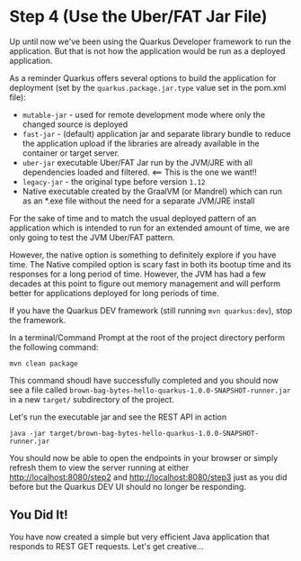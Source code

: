 # Step 4 (Use the Uber/FAT Jar File)

Up until now we've been using the Quarkus Developer framework to run the application. But that is not how the application would be run as a deployed application.

As a reminder Quarkus offers several options to build the application for deployment (set by the `quarkus.package.jar.type` value set in the pom.xml file):

* `mutable-jar` - used for remote development mode where only the changed source is deployed
* `fast-jar` - (default) application jar and separate library bundle to reduce the application upload if the libraries are already available in the container or target server.
* `uber-jar` executable Uber/FAT Jar run by the JVM/JRE with all dependencies loaded and filtered. <== This is the one we want!!
* `legacy-jar` - the original type before version `1.12`
* Native executable created by the GraalVM (or Mandrel) which can run as an *.exe file without the need for a separate JVM/JRE install

For the sake of time and to match the usual deployed pattern of an application which is intended to run for an extended amount of time, we are only going to test the JVM Uber/FAT pattern.

However, the native option is something to definitely explore if you have time. The Native compiled option is scary fast in both its bootup time and its responses for a long period of time. However, the JVM has had a few decades at this point to figure out memory management and will perform better for applications deployed for long periods of time.

If you have the Quarkus DEV framework (still running `mvn quarkus:dev`), stop the framework.

In a terminal/Command Prompt at the root of the project directory perform the following command:

```shell
mvn clean package
```

This command shoudl have successfully completed and you should now see a file called `brown-bag-bytes-hello-quarkus-1.0.0-SNAPSHOT-runner.jar` in a new `target/` subdirectory of the project.

Let's run the executable jar and see the REST API in action

```shell
java -jar target/brown-bag-bytes-hello-quarkus-1.0.0-SNAPSHOT-runner.jar
```

You should now be able to open the endpoints in your browser or simply refresh them to view the server running at either <http://localhost:8080/step2> and <http://localhost:8080/step3> just as you did before but the Quarkus DEV UI should no longer be responding.

## You Did It!

You have now created a simple but very efficient Java application that responds to REST GET requests. Let's get creative...
